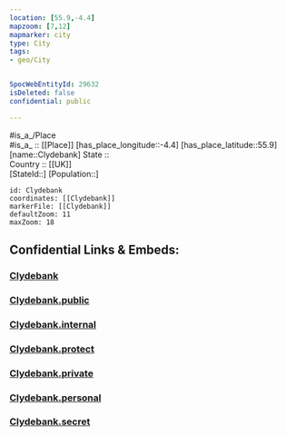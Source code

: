 ```yaml
---
location: [55.9,-4.4] 
mapzoom: [7,12] 
mapmarker: city 
type: City
tags:
- geo/City


SpocWebEntityId: 29632
isDeleted: false
confidential: public

---
```

#is_a_/Place  
#is_a_ :: [[Place]] 
[has_place_longitude::-4.4] 
[has_place_latitude::55.9] 
[name::Clydebank] 
State ::  
Country :: [[UK]]  
[StateId::] 
[Population::] 



```leaflet
id: Clydebank
coordinates: [[Clydebank]] 
markerFile: [[Clydebank]] 
defaultZoom: 11 
maxZoom: 18
```


## Confidential Links & Embeds: 

### [Clydebank](/_Standards/Earth/Continent/Europe/Europe~North/UK/Scotland/counties~Scotland/Dunbartonshire~West/cities~Dunbartonshire~West/Clydebank.md) 

### [Clydebank.public](/_public/Earth/Continent/Europe/Europe~North/UK/Scotland/counties~Scotland/Dunbartonshire~West/cities~Dunbartonshire~West/Clydebank.public.md) 

### [Clydebank.internal](/_internal/Earth/Continent/Europe/Europe~North/UK/Scotland/counties~Scotland/Dunbartonshire~West/cities~Dunbartonshire~West/Clydebank.internal.md) 

### [Clydebank.protect](/_protect/Earth/Continent/Europe/Europe~North/UK/Scotland/counties~Scotland/Dunbartonshire~West/cities~Dunbartonshire~West/Clydebank.protect.md) 

### [Clydebank.private](/_private/Earth/Continent/Europe/Europe~North/UK/Scotland/counties~Scotland/Dunbartonshire~West/cities~Dunbartonshire~West/Clydebank.private.md) 

### [Clydebank.personal](/_personal/Earth/Continent/Europe/Europe~North/UK/Scotland/counties~Scotland/Dunbartonshire~West/cities~Dunbartonshire~West/Clydebank.personal.md) 

### [Clydebank.secret](/_secret/Earth/Continent/Europe/Europe~North/UK/Scotland/counties~Scotland/Dunbartonshire~West/cities~Dunbartonshire~West/Clydebank.secret.md)

